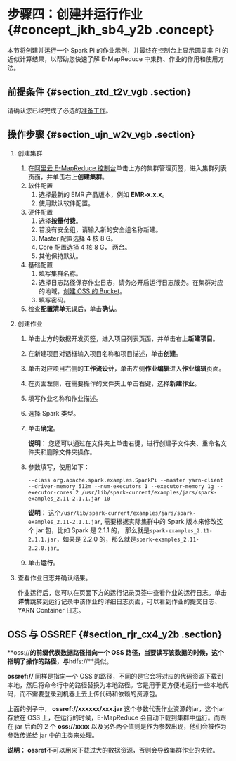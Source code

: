 # 步骤四：创建并运行作业 {#concept_jkh_sb4_y2b .concept}

本节将创建并运行一个 Spark Pi 的作业示例，并最终在控制台上显示圆周率 Pi 的近似计算结果，以帮助您快速了解 E-MapReduce 中集群、作业的作用和使用方法。

## 前提条件 {#section_ztd_t2v_vgb .section}

请确认您已经完成了必选的[准备工作](intl.zh-CN/快速入门/步骤二：准备工作.md#)。

## 操作步骤 {#section_ujn_w2v_vgb .section}

1.  创建集群
    1.  在[阿里云 E-MapReduce 控制台](https://emr.console.aliyun.com/)单击上方的集群管理页签，进入集群列表页面，并单击右上**创建集群**。
    2.  软件配置
        1.  选择最新的 EMR 产品版本，例如 **EMR-x.x.x**。
        2.  使用默认软件配置。
    3.  硬件配置
        1.  选择**按量付费**。
        2.  若没有安全组，请输入新的安全组名称新建。
        3.  Master 配置选择 4 核 8 G。
        4.  Core 配置选择 4 核 8 G， 两台。
        5.  其他保持默认。
    4.  基础配置
        1.  填写集群名称。
        2.  选择日志路径保存作业日志，请务必开启运行日志服务。在集群对应的地域，[创建 OSS 的 Bucket](../../../../intl.zh-CN/快速入门/创建存储空间.md#)。
        3.  填写密码。
    5.  检查**配置清单**无误后，单击**确认**。
2.  创建作业
    1.  单击上方的数据开发页签，进入项目列表页面，并单击右上**新建项目**。
    2.  在新建项目对话框输入项目名称和项目描述，单击**创建**。
    3.  单击对应项目右侧的**工作流设计**，单击左侧**作业编辑**进入**作业编辑**页面。
    4.  在页面左侧，在需要操作的文件夹上单击右键，选择**新建作业**。
    5.  填写作业名称和作业描述。
    6.  选择 Spark 类型。
    7.  单击**确定**。

        **说明：** 您还可以通过在文件夹上单击右键，进行创建子文件夹、重命名文件夹和删除文件夹操作。

    8.  参数填写，使用如下：

        ```
        --class org.apache.spark.examples.SparkPi --master yarn-client --driver-memory 512m --num-executors 1 --executor-memory 1g --executor-cores 2 /usr/lib/spark-current/examples/jars/spark-examples_2.11-2.1.1.jar 10
        ```

        **说明：** 这个`/usr/lib/spark-current/examples/jars/spark-examples_2.11-2.1.1.jar`, 需要根据实际集群中的 Spark 版本来修改这个 jar 包，比如 Spark 是 2.1.1 的， 那么就是`spark-examples_2.11-2.1.1.jar`，如果是 2.2.0 的，那么就是`spark-examples_2.11-2.2.0.jar`。

    9.  单击**运行**。
3.  查看作业日志并确认结果。

    作业运行后，您可以在页面下方的运行记录页签中查看作业的运行日志。单击**详情**跳转到运行记录中该作业的详细日志页面，可以看到作业的提交日志、YARN Container 日志。


## OSS 与 OSSREF {#section_rjr_cx4_y2b .section}

**oss://**的前缀代表数据路径指向一个 OSS 路径，当要读写该数据的时候，这个指明了操作的路径，与**hdfs://**类似。

**ossref://** 同样是指向一个 OSS 的路径，不同的是它会将对应的代码资源下载到本地，然后将命令行中的路径替换为本地路径。它是用于更方便地运行一些本地代码，而不需要登录到机器上去上传代码和依赖的资源包。

上面的例子中， **ossref://xxxxxx/xxx.jar** 这个参数代表作业资源的jar，这个jar存放在 OSS 上，在运行的时候，E-MapReduce 会自动下载到集群中运行。而跟在 jar 后面的 2 个 **oss://xxxx** 以及另外两个值则是作为参数出现，他们会被作为参数传递给 jar 中的主类来处理。

**说明：** **ossref**不可以用来下载过大的数据资源，否则会导致集群作业的失败。


